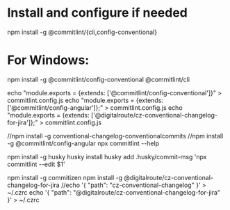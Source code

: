
# Install and configure if needed
npm install -g @commitlint/{cli,config-conventional}
# For Windows:
npm install -g @commitlint/config-conventional @commitlint/cli

echo "module.exports = {extends: ['@commitlint/config-conventional']}" > commitlint.config.js
echo "module.exports = {extends: ['@commitlint/config-angular']};" > commitlint.config.js
echo "module.exports = {extends: ['@digitalroute/cz-conventional-changelog-for-jira']};" > commitlint.config.js



//npm install -g  conventional-changelog-conventionalcommits
//npm install -g  @commitlint/config-angular
npx commitlint --help


npm install -g husky
husky install
husky add .husky/commit-msg 'npx commitlint --edit $1'


npm install -g commitizen
npm install -g @digitalroute/cz-conventional-changelog-for-jira
//echo '{ "path": "cz-conventional-changelog" }' > ~/.czrc
echo '{ "path": "@digitalroute/cz-conventional-changelog-for-jira" }' > ~/.czrc



